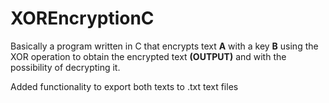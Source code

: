 # XOREncryptionC

Basically a program written in C that encrypts text **A** with a key **B** using the XOR operation to obtain the encrypted text **(OUTPUT)** and with the possibility of decrypting it.

Added functionality to export both texts to .txt text files
